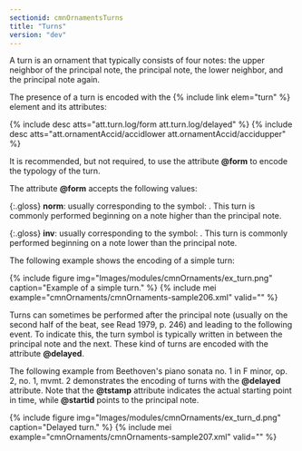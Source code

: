 ```yaml
---
sectionid: cmnOrnamentsTurns
title: "Turns"
version: "dev"
---
```


A turn is an ornament that typically consists of four notes: the upper neighbor of the principal note, the principal note, the lower neighbor, and the principal note again.

The presence of a turn is encoded with the {% include link elem="turn" %} element and its attributes:

{% include desc atts="att.turn.log/form att.turn.log/delayed" %}
{% include desc atts="att.ornamentAccid/accidlower att.ornamentAccid/accidupper" %}

It is recommended, but not required, to use the attribute **@form** to encode the typology of the turn.

The attribute **@form** accepts the following values:

{:.gloss}
**norm**: usually corresponding to the symbol: . This turn is commonly performed beginning on a note higher than the principal note.

{:.gloss}
**inv**: usually corresponding to the symbol: . This turn is commonly performed beginning on a note lower than the principal note.

The following example shows the encoding of a simple turn:

{% include figure img="Images/modules/cmnOrnaments/ex_turn.png" caption="Example of a simple turn." %}
{% include mei example="cmnOrnaments/cmnOrnaments-sample206.xml" valid="" %}

Turns can sometimes be performed after the principal note (usually on the second half of the beat, see Read 1979, p. 246) and leading to the following event. To indicate this, the turn symbol is typically written in between the principal note and the next. These kind of turns are encoded with the attribute **@delayed**.

The following example from Beethoven's piano sonata no. 1 in F minor, op. 2, no. 1, mvmt. 2 demonstrates the encoding of turns with the **@delayed** attribute. Note that the **@tstamp** attribute indicates the actual starting point in time, while **@startid** points to the principal note.

{% include figure img="Images/modules/cmnOrnaments/ex_turn_d.png" caption="Delayed turn." %}
{% include mei example="cmnOrnaments/cmnOrnaments-sample207.xml" valid="" %}
